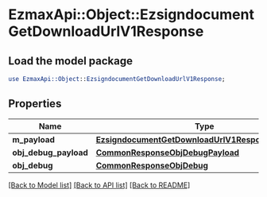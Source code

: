 # EzmaxApi::Object::EzsigndocumentGetDownloadUrlV1Response

## Load the model package
```perl
use EzmaxApi::Object::EzsigndocumentGetDownloadUrlV1Response;
```

## Properties
Name | Type | Description | Notes
------------ | ------------- | ------------- | -------------
**m_payload** | [**EzsigndocumentGetDownloadUrlV1ResponseMPayload**](EzsigndocumentGetDownloadUrlV1ResponseMPayload.md) |  | 
**obj_debug_payload** | [**CommonResponseObjDebugPayload**](CommonResponseObjDebugPayload.md) |  | [optional] 
**obj_debug** | [**CommonResponseObjDebug**](CommonResponseObjDebug.md) |  | [optional] 

[[Back to Model list]](../README.md#documentation-for-models) [[Back to API list]](../README.md#documentation-for-api-endpoints) [[Back to README]](../README.md)


